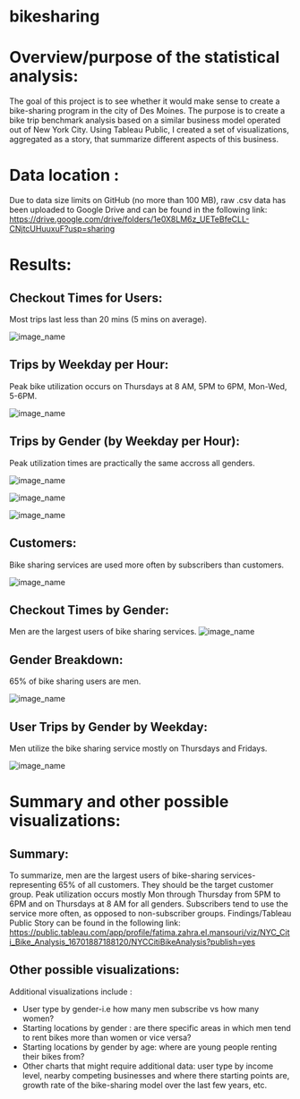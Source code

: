 # bikesharing
# Overview/purpose of the statistical analysis:
The goal of this project is to see whether it would make sense to create a bike-sharing program in the city of Des Moines. The purpose is to create a bike trip benchmark analysis based on a similar business model operated out of New York City. Using Tableau Public, I created a set of visualizations, aggregated as a story, that summarize different aspects of this business.

# Data location :
Due to data size limits on GitHub (no more than 100 MB), raw .csv data has been uploaded to Google Drive and can be found in the following link:
https://drive.google.com/drive/folders/1e0X8LM6z_UETeBfeCLL-CNjtcUHuuxuF?usp=sharing

# Results:
## Checkout Times for Users:
Most trips last less than 20 mins (5 mins on average).

![image_name](images/Checkout_Times_by_Gender.png)


## Trips by Weekday per Hour:
Peak bike utilization occurs on Thursdays at 8 AM, 5PM to 6PM, Mon-Wed, 5-6PM.

![image_name](images/Trips_by_Weekday_per_Hour.png)

## Trips by Gender (by Weekday per Hour):
Peak utilization times are practically the same accross all genders. 

![image_name](images/Trips_by_Gender_(Weekday_per_Hour)_F.png)

![image_name](images/Trips_by_Gender_(Weekday_per_Hour)_M.png)

![image_name](images/Trips_by_Gender_(Weekday_per_Hour)_U.png)

## Customers:
Bike sharing services are used more often by subscribers than customers.

![image_name](images/Customers.png)

## Checkout Times by Gender:
Men are the largest users of bike sharing services.
![image_name](images/Checkout_Times_by_Gender.png)

## Gender Breakdown:
65% of bike sharing users are men.

![image_name](images/Gender_Breakdown.png)

## User Trips by Gender by Weekday:
Men utilize the bike sharing service mostly on Thursdays and Fridays.

![image_name](images/User_Trips_by_Gender_by_Weekday.png)


# Summary and other possible visualizations:

## Summary:
To summarize, men are the largest users of bike-sharing services- representing 65% of all customers. They should be the target customer group. Peak utilization occurs mostly Mon through Thursday from 5PM to 6PM and on Thursdays at 8 AM for all genders. Subscribers tend to use the service more often, as opposed to non-subscriber groups. Findings/Tableau Public Story can be found in the following link: 
https://public.tableau.com/app/profile/fatima.zahra.el.mansouri/viz/NYC_Citi_Bike_Analysis_16701887188120/NYCCitiBikeAnalysis?publish=yes

## Other possible visualizations:
Additional visualizations include :
* User type by gender-i.e how many men subscribe vs how many women? 
* Starting locations by gender : are there specific areas in which men tend to rent bikes more than women or vice versa?
* Starting locations by gender by age: where are young people renting their bikes from? 
* Other charts that might require additional data: user type by income level, nearby competing businesses and where there starting points are, growth rate of the bike-sharing model over the last few years, etc.